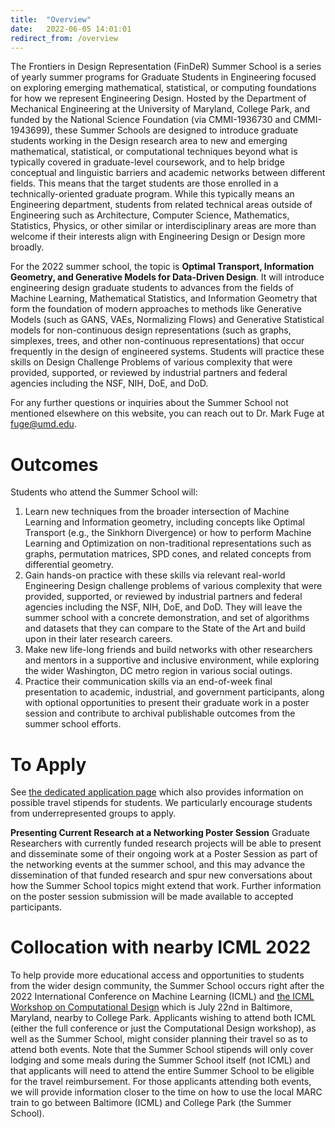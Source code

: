 ```yaml
---
title:  "Overview"
date:   2022-06-05 14:01:01
redirect_from: /overview
---
```


The Frontiers in Design Representation (FinDeR) Summer School is a series of yearly summer programs for Graduate Students in Engineering focused on exploring emerging mathematical, statistical, or computing foundations for how we represent Engineering Design. Hosted by the Department of Mechanical Engineering at the University of Maryland, College Park, and funded by the National Science Foundation (via CMMI-1936730 and CMMI-1943699), these Summer Schools are designed to introduce graduate students working in the Design research area to new and emerging mathematical, statistical, or computational techniques beyond what is typically covered in graduate-level coursework, and to help bridge conceptual and linguistic barriers and academic networks between different fields. This means that the target students are those enrolled in a technically-oriented graduate program. While this typically means an Engineering department, students from related technical areas outside of Engineering such as Architecture, Computer Science, Mathematics, Statistics, Physics, or other similar or interdisciplinary areas are more than welcome if their interests align with Engineering Design or Design more broadly.

For the 2022 summer school, the topic is **Optimal Transport, Information Geometry, and Generative Models for Data-Driven Design**. It will introduce engineering design graduate students to advances from the fields of Machine Learning, Mathematical Statistics, and Information Geometry that form the foundation of modern approaches to methods like Generative Models (such as GANS, VAEs, Normalizing Flows) and Generative Statistical models for non-continuous design representations (such as graphs, simplexes, trees, and other non-continuous representations) that occur frequently in the design of engineered systems. Students will practice these skills on Design Challenge Problems of various complexity that were provided, supported, or reviewed by industrial partners and federal agencies including the NSF, NIH, DoE, and DoD.

For any further questions or inquiries about the Summer School not mentioned elsewhere on this website, you can reach out to Dr. Mark Fuge at fuge@umd.edu.

# Outcomes

Students who attend the Summer School will:
1. Learn new techniques from the broader intersection of Machine Learning and Information geometry, including concepts like Optimal Transport (e.g., the Sinkhorn Divergence) or how to perform Machine Learning and Optimization on non-traditional representations such as graphs, permutation matrices, SPD cones, and related concepts from differential geometry.
2. Gain hands-on practice with these skills via relevant real-world Engineering Design challenge problems of various complexity that were provided, supported, or reviewed by industrial partners and federal agencies including the NSF, NIH, DoE, and DoD. They will leave the summer school with a concrete demonstration, and set of algorithms and datasets that they can compare to the State of the Art and build upon in their later research careers.
3. Make new life-long friends and build networks with other researchers and mentors in a supportive and inclusive environment, while exploring the wider Washington, DC metro region in various social outings.
4. Practice their communication skills via an end-of-week final presentation to academic, industrial, and government participants, along with optional opportunities to present their graduate work in a poster session and contribute to archival publishable outcomes from the summer school efforts.

# To Apply

See [the dedicated application page](../apply) which also provides information on possible travel stipends for students. We particularly encourage students from underrepresented groups to apply.

**Presenting Current Research at a Networking Poster Session**
Graduate Researchers with currently funded research projects will be able to present and disseminate some of their ongoing work at a Poster Session as part of the networking events at the summer school, and this may advance the dissemination of that funded research and spur new conversations about how the Summer School topics might extend that work. Further information on the poster session submission will be made available to accepted participants.

# Collocation with nearby ICML 2022
To help provide more educational access and opportunities to students from the wider design community, the Summer School occurs right after the 2022 International Conference on Machine Learning (ICML) and [the ICML Workshop on Computational Design](https://mlcompdesign.github.io/) which is July 22nd in Baltimore, Maryland, nearby to College Park. Applicants wishing to attend both ICML (either the full conference or just the Computational Design workshop), as well as the Summer School, might consider planning their travel so as to attend both events. Note that the Summer School stipends will only cover lodging and some meals during the Summer School itself (not ICML) and that applicants will need to attend the entire Summer School to be eligible for the travel reimbursement. For those applicants attending both events, we will provide information closer to the time on how to use the local MARC train to go between Baltimore (ICML) and College Park (the Summer School).
